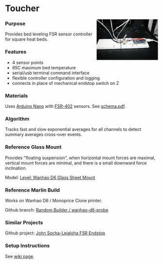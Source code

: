 # Toucher

<img src="pict/2017-07-31_18-29-41.jpg?raw=true" align="right" alt="board" width="40%">

### Purpose

Provides bed leveling FSR sensor controller for square heat beds.

### Features

- 4 sensor points
- 85C maximum bed temperature
- serial/usb terminal command interface
- flexible controller configuration and logging
- connects in place of mechanical endstop switch on Z

### Materials

Uses [Arduino Nano](https://github.com/random-builder/toucher/blob/master/docs/nano-pinout.pdf)
with [FSR-402](https://github.com/random-builder/toucher/blob/master/docs/FSR-402.pdf) sensors.
See [schema.pdf](https://github.com/random-builder/fsr-endstop/blob/master/schema/schema.pdf).

### Algorithm

Tracks fast and slow exponential averages for all channels 
to detect summary averages cross-over events.

### Reference Glass Mount

Provides "floating suspension",
when horizontal mount forces are maximal, 
vertical mount forces are minimal,
and there is a small downward force inclination.

Model: [Level: Wanhao D6 Glass Sheet Mount](https://www.thingiverse.com/thing:2461546)

### Reference Marlin Build

Works on Wanhao D6 / Monoprice Clone printer.

Github branch: [Random Builder / wanhao-d6-probe](https://github.com/random-builder/Marlin/tree/wanhao-d6-probe)

### Similar Projects

Github project: [John Socha-Leialoha FSR Endstop](https://github.com/JohnSL/FSR_Endstop)

### Setup Instructions

See [wiki page](https://github.com/random-builder/fsr-endstop/wiki).

